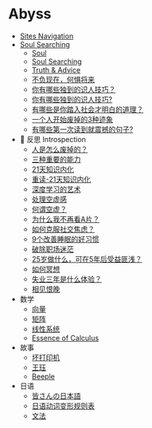# Abyss

* [Sites Navigation](/website_navigation)
* [Soul Searching](./soul_searching/soul_searching.md)
    * [Soul](/introspection/soul.md)
    * [Soul Searching](./soul_searching/soul_searching.md)
    * [Truth & Advice](./soul_searching/truth_and_advice.md)
    * [不负现在，何惧将来](./soul_searching/不负现在，何惧将来.md)
    * [你有哪些独到的识人技巧？](./soul_searching/你有哪些独到的识人技巧？.md)
    * [你有哪些独到的识人技巧?](./soul_searching/你有哪些独到的识人技巧2.md)
    * [有哪些是你踏入社会才明白的道理？](./soul_searching/有哪些是你踏入社会才明白的道理？.md)
    * [一个人开始废掉的3种迹象](./soul_searching/一个人开始废掉的3种迹象)
    * [有哪些第一次读到就震撼的句子?](./soul_searching/有哪些第一次读到就震撼的句子？.md)
* :100: 反思 Introspection
    * [人是怎么废掉的？](/introspection/how_is_a_person_decadent)
    * [三种重要的能力](/introspection/Important_capability)
    * [21天知识内化](/introspection/21_days_of_knowledge_memory)
    * [重读-21天知识内化](/introspection/21_days_of_knowledge_memory_reread)
    * [深度学习的艺术](/introspection/the_art_of_deep_learning)
    * [处理空虚感](/introspection/deal_with_feeling_of_emptiness)
    * [何谓空虚？](/introspection/what_is_emptiness)
    * [为什么我不再看A片？](/introspection/Why_I_stopped_watching_porn)
    * [如何克服社交焦虑？](/introspection/spotlight_effect)
    * [9个改善睡眠的好习惯](/introspection/good_habits_to_improve_sleep)
    * [破除职场迷茫](/introspection/solve_career_confusion)
    * [25岁做什么，可在5年后受益匪浅？](/introspection/what_can_be_done_at_25_for_lift)
    * [如何冥想](/introspection/how_to_meditate)
    * [失业三年是什么体验？](/introspection/3_year_of_unemployment_experience)
    * [相见恨晚](/regret_for_seeing_each_other_late)
* 数学
    * [向量](./math/linear_algebra/01_vector)
    * [矩阵](./math/linear_algebra/02_matrix)
    * [线性系统](./math/linear_algebra/03_linear_system)
    * [Essence of Calculus](/math/Essence_of_calculus)
* 故事
    * [坏打印机](/story/坏打印机_概统熬出来的深夜非鸡汤)
    * [王珏](/story/王珏_不忘初心，难得小事)
    * [Beeple](/story/Beeple_每天一张，他从屎做到神！)
* 日语
    * [皆さんの日本語](/Japanese/皆さんの日本語)
    * [日语动词变形规则表](/Japanese/日语动词变形规则表)
    * [文法](/Japanese/文法)